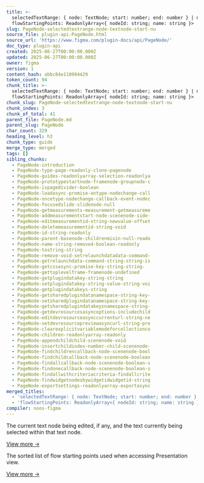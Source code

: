 ```yaml
---
title: >-
  selectedTextRange: { node: TextNode; start: number; end: number } | null +
  flowStartingPoints: ReadonlyArray<{ nodeId: string; name: string }>
slug: PageNode-selectedtextrange-node-textnode-start-nu
source_file: plugin-api-PageNode.html
source_url: 'https://www.figma.com/plugin-docs/api/PageNode/'
doc_type: plugin-api
created: 2025-06-27T00:00:00.000Z
updated: 2025-06-27T00:00:00.000Z
owner: figma
version: 1
content_hash: abbc84e118994429
token_count: 94
chunk_title: >-
  selectedTextRange: { node: TextNode; start: number; end: number } | null +
  flowStartingPoints: ReadonlyArray<{ nodeId: string; name: string }>
chunk_slug: PageNode-selectedtextrange-node-textnode-start-nu
chunk_index: 3
chunk_of_total: 41
parent_file: PageNode.md
parent_slug: PageNode
char_count: 329
heading_level: h3
chunk_type: guide
merge_type: merged
tags: []
sibling_chunks:
  - PageNode-introduction
  - PageNode-type-page-readonly-clone-pagenode
  - PageNode-guides-readonlyarray-selection-readonlya
  - PageNode-prototypestartnode-framenode-groupnode-c
  - PageNode-ispagedivider-boolean
  - PageNode-loadasync-promise-ontype-nodechange-call
  - PageNode-oncetype-nodechange-callback-event-nodec
  - PageNode-focusedslide-slidenode-null
  - PageNode-getmeasurements-measurement-getmeasureme
  - PageNode-addmeasurementstart-node-scenenode-side-
  - PageNode-editmeasurementid-string-newvalue-offset
  - PageNode-deletemeasurementid-string-void
  - PageNode-id-string-readonly
  - PageNode-parent-basenode-childrenmixin-null-reado
  - PageNode-name-string-removed-boolean-readonly
  - PageNode-tostring-string
  - PageNode-remove-void-setrelaunchdatadata-command-
  - PageNode-getrelaunchdata-command-string-string-is
  - PageNode-getcssasync-promise-key-string-string-
  - PageNode-gettoplevelframe-framenode-undefined
  - PageNode-getplugindatakey-string-string
  - PageNode-setplugindatakey-string-value-string-voi
  - PageNode-getplugindatakeys-string
  - PageNode-getsharedplugindatanamespace-string-key-
  - PageNode-setsharedplugindatanamespace-string-key-
  - PageNode-getsharedplugindatakeysnamespace-string-
  - PageNode-getdevresourcesasyncoptions-includechild
  - PageNode-editdevresourceasynccurrenturl-string-ne
  - PageNode-setdevresourcepreviewasyncurl-string-pre
  - PageNode-clearexplicitvariablemodeforcollectionco
  - PageNode-children-readonlyarray-readonly
  - PageNode-appendchildchild-scenenode-void
  - PageNode-insertchildindex-number-child-scenenode-
  - PageNode-findchildrencallback-node-scenenode-bool
  - PageNode-findchildcallback-node-scenenode-boolean
  - PageNode-findallcallback-node-scenenode-boolean-s
  - PageNode-findonecallback-node-scenenode-boolean-s
  - PageNode-findallwithcriteriacriteria-findallcrite
  - PageNode-findwidgetnodesbywidgetidwidgetid-string
  - PageNode-exportsettings-readonlyarray-exportasync
merged_titles:
  - 'selectedTextRange: { node: TextNode; start: number; end: number } | null'
  - 'flowStartingPoints: ReadonlyArray<{ nodeId: string; name: string }>'
compiler: noos-figma
---
```


The current text node being edited, if any, and the text currently being selected within that text node.

[View more →](/plugin-docs/api/properties/PageNode-selectedtextrange/)

The sorted list of flow starting points used when accessing Presentation view.

[View more →](/plugin-docs/api/properties/PageNode-flowstartingpoints/)
